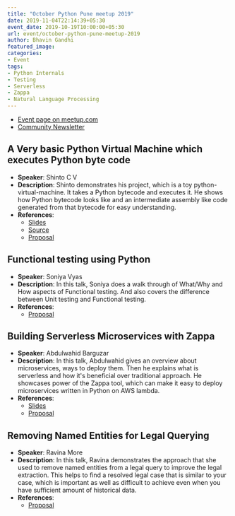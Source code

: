 ```yaml
---
title: "October Python Pune meetup 2019"
date: 2019-11-04T22:14:39+05:30
event_date: 2019-10-19T10:00:00+05:30
url: event/october-python-pune-meetup-2019
author: Bhavin Gandhi
featured_image:
categories:
- Event
tags:
- Python Internals
- Testing
- Serverless
- Zappa
- Natural Language Processing
---
```


  * [Event page on meetup.com](https://www.meetup.com/PythonPune/events/265678404//)
  * [Community Newsletter](./community_news.md)

## A Very basic Python Virtual Machine which executes Python byte code
  * **Speaker**: Shinto C V
  * **Description**: Shinto demonstrates his project, which is a toy
    python-virtual-machine. It takes a Python bytecode and executes
    it. He shows how Python bytecode looks like and an intermediate
    assembly like code generated from that bytecode for easy
    understanding.
  * **References**:
    * [Slides](https://docs.google.com/presentation/d/1f6TF-dVIj3of5uhqFuCvgKJcfYpqpSbk9Cr8gVuAH8M/edit?usp=sharing)
	* [Source](https://github.com/cshintov/py_vm/tree/talk/python-pune)
	* [Proposal](https://github.com/pythonpune/meetup-talks/issues/52)

## Functional testing using Python
  * **Speaker**: Soniya Vyas
  * **Description**: In this talk, Soniya does a walk through of
    What/Why and How aspects of Functional testing. And also covers
    the difference between Unit testing and Functional testing.
  * **References**:
    * [Proposal](https://github.com/pythonpune/meetup-talks/issues/55)

## Building Serverless Microservices with Zappa
  * **Speaker**: Abdulwahid Barguzar
  * **Description**: In this talk, Abdulwahid gives an overview about
    microservices, ways to deploy them. Then he explains what is
    serverless and how it's beneficial over traditional approach. He
    showcases power of the Zappa tool, which can make it easy to
    deploy microservices written in Python on AWS lambda.
  * **References**:
    * [Slides](https://docs.google.com/presentation/d/1QOUbKbXEYUpyqRnYvo7JNL-F4wnnHvSpalk1DcgZjiE/edit?usp=sharing)
    * [Proposal](https://github.com/pythonpune/meetup-talks/issues/53)

## Removing Named Entities for Legal Querying
  * **Speaker**: Ravina More
  * **Description**: In this talk, Ravina demonstrates the approach
    that she used to remove named entities from a legal query to
    improve the legal extraction. This helps to find a resolved legal
    case that is similar to your case, which is important as well as
    difficult to achieve even when you have sufficient amount of
    historical data.
  * **References**:
    * [Proposal](https://github.com/pythonpune/meetup-talks/issues/59)
